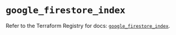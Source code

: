 # `google_firestore_index`

Refer to the Terraform Registry for docs: [`google_firestore_index`](https://registry.terraform.io/providers/hashicorp/google-beta/5.43.1/docs/resources/google_firestore_index).
